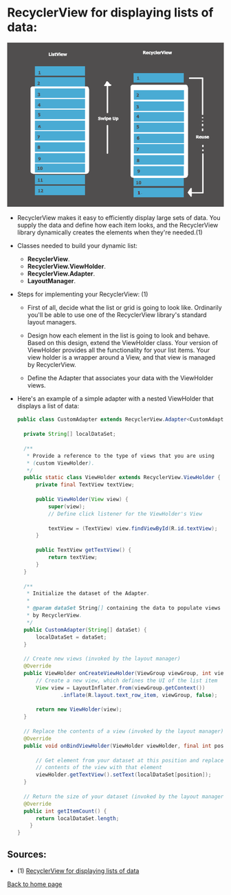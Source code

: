 # **RecyclerView for displaying lists of data:**

![RecyclerView](./img/RecyclerView.png)

- RecyclerView makes it easy to efficiently display large sets of data. You supply the data and define how each item looks, and the RecyclerView library dynamically creates the elements when they're needed.(1)

- Classes needed to build your dynamic list:

  - **RecyclerView**.
  - **RecyclerView.ViewHolder**.
  - **RecyclerView.Adapter**.
  - **LayoutManager**.

- Steps for implementing your RecyclerView: (1)

  - First of all, decide what the list or grid is going to look like. Ordinarily you'll be able to use one of the RecyclerView library's standard layout managers.

  - Design how each element in the list is going to look and behave. Based on this design, extend the ViewHolder class. Your version of ViewHolder provides all the functionality for your list items. Your view holder is a wrapper around a View, and that view is managed by RecyclerView.

  - Define the Adapter that associates your data with the ViewHolder views.

- Here's an example of a simple adapter with a nested ViewHolder that displays a list of data:

  ```java
  public class CustomAdapter extends RecyclerView.Adapter<CustomAdapter.ViewHolder> {

    private String[] localDataSet;

    /**
     * Provide a reference to the type of views that you are using
     * (custom ViewHolder).
     */
    public static class ViewHolder extends RecyclerView.ViewHolder {
        private final TextView textView;

        public ViewHolder(View view) {
            super(view);
            // Define click listener for the ViewHolder's View

            textView = (TextView) view.findViewById(R.id.textView);
        }

        public TextView getTextView() {
            return textView;
        }
    }

    /**
     * Initialize the dataset of the Adapter.
     *
     * @param dataSet String[] containing the data to populate views to be used
     * by RecyclerView.
     */
    public CustomAdapter(String[] dataSet) {
        localDataSet = dataSet;
    }

    // Create new views (invoked by the layout manager)
    @Override
    public ViewHolder onCreateViewHolder(ViewGroup viewGroup, int viewType) {
        // Create a new view, which defines the UI of the list item
        View view = LayoutInflater.from(viewGroup.getContext())
                .inflate(R.layout.text_row_item, viewGroup, false);

        return new ViewHolder(view);
    }

    // Replace the contents of a view (invoked by the layout manager)
    @Override
    public void onBindViewHolder(ViewHolder viewHolder, final int position) {

        // Get element from your dataset at this position and replace the
        // contents of the view with that element
        viewHolder.getTextView().setText(localDataSet[position]);
    }

    // Return the size of your dataset (invoked by the layout manager)
    @Override
    public int getItemCount() {
        return localDataSet.length;
      }
  }

  ```

## Sources:

- (1) [RecyclerView for displaying lists of data](https://developer.android.com/guide/topics/ui/layout/recyclerview#java)

[Back to home page](../README.md)

